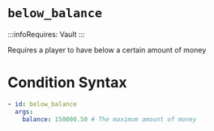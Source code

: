 # `below_balance`
:::infoRequires:
Vault
:::

Requires a player to have below a certain amount of money
# Condition Syntax
```yaml
- id: below_balance
  args:
    balance: 150000.50 # The maximum amount of money
```
